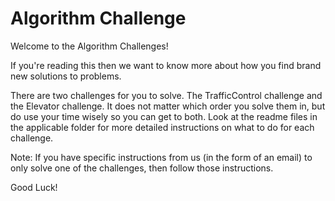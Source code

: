 # Algorithm Challenge

Welcome to the Algorithm Challenges!

If you're reading this then we want to know more about how you find brand new solutions to problems.

There are two challenges for you to solve. The TrafficControl challenge and the Elevator challenge. 
It does not matter which order you solve them in, but do use your time wisely so you can get to both.
Look at the readme files in the applicable folder for more detailed instructions on what to do for 
each challenge.

Note: If you have specific instructions from us (in the form of an email) to only solve one of the 
challenges, then follow those instructions.

Good Luck!
